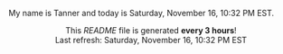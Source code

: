 My name is Tanner and today is Saturday, November 16, 10:32 PM EST.

<p align="center">This <i>README</i> file is generated <b>every 3 hours</b>!</br>Last refresh: Saturday, November 16, 10:32 PM EST<br /></p>
